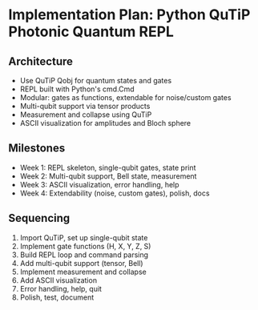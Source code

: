 # Implementation Plan: Python QuTiP Photonic Quantum REPL

## Architecture
- Use QuTiP Qobj for quantum states and gates
- REPL built with Python's cmd.Cmd
- Modular: gates as functions, extendable for noise/custom gates
- Multi-qubit support via tensor products
- Measurement and collapse using QuTiP
- ASCII visualization for amplitudes and Bloch sphere

## Milestones
- Week 1: REPL skeleton, single-qubit gates, state print
- Week 2: Multi-qubit support, Bell state, measurement
- Week 3: ASCII visualization, error handling, help
- Week 4: Extendability (noise, custom gates), polish, docs

## Sequencing
1. Import QuTiP, set up single-qubit state
2. Implement gate functions (H, X, Y, Z, S)
3. Build REPL loop and command parsing
4. Add multi-qubit support (tensor, Bell)
5. Implement measurement and collapse
6. Add ASCII visualization
7. Error handling, help, quit
8. Polish, test, document
